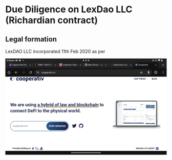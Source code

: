 # Due Diligence on LexDao LLC (Richardian contract)

## Legal formation

LexDAO LLC incorporated 11th Feb 2020 as per

![Delaware](./Screenshot_2024-05-31-21-51-11-418.png?raw=true)
